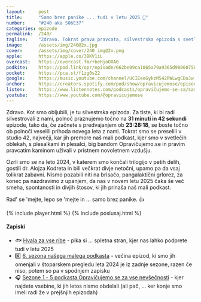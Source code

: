 ```yaml
---
layout: 	post
title:  	"Samo brez panike ... tudi v letu 2025 🥳"
number: 	"#240 aka S06E37"
categories:	epizode
permalink:	/240/
tagline: 	"Zdravo. Tokrat prava pravcata, silvestrska epizoda s svetlečimi oblekami, kaminom in odštevanjem ... hvala za vašo podporo, poslušanje in sploh vse. Rad' se 'mejte, lepo se 'mejte ter samo brez panike." 
image:		/assets/img/240@2x.jpg
cover:		/assets/img/cover/240 img@2x.png
apple:		https://apple.co/3BKV1iL
overcast:	https://overcast.fm/+beHjoOXA0
podkite:	https://pod.link/opr/episode/662be09ca1065a79a9365d980607562f
pocket:		https://pca.st/f1zg0s22
google:		https://music.youtube.com/channel/UCIEeoGykzM542RWLwgCDoJw
anchor:		https://creators.spotify.com/pod/show/opravicujemose/episodes/Samo-brez-panike-----tudi-v-letu-2025-e2sruor
listen:		https://www.listennotes.com/podcasts/opravičujemo-se-za/samo-brez-panike-tudi-v-letu-JwhIHiV8jsZ/embed/
youtube:	https://www.youtube.com/@opravicujemose
---
```


Zdravo. Kot smo obljubili, je tu silvestrska epizoda. Za tiste, ki bi radi silvestrovali z nami, polnoč praznujemo točno na **31 minuti in 42 sekundi** epizode, tako da, če začnete s predvajanjem ob **23:28:18**, se boste točno ob polnoči veselili prihoda novega leta z nami. Tokrat smo se preselili v studio 42, največji, kar jih premore naš mali podkast, kjer smo v svetlečih oblekah, s plesalkami in plesalci, big bandom Opravičujemo.se in pravim pravcatim kaminom uživali v pristnem novoletnem vzdušju. 

Ozrli smo se na leto 2024, v katerem smo končali trilogijo v petih delih, gostili dr. Alojza Kodreta in bili večkrat divje netočni, upamo pa da vsaj tolikrat zabavni. Nismo pozabili niti na brisačo, pangalaktični grlorez, za konec pa nazdravimo z upanjem, da nas v novem letu 2025 čaka še več smeha, spontanosti in divjih štosov, ki jih prinaša naš mali podkast. 

Rad' se 'mejte, lepo se 'mejte in ... samo brez panike. 👍

{% include player.html %}
{% include poslusaj.html %}

<!--break-->

#### Zapiski

- 🐟 [Hvala za vse ribe](https://hvalazavseribe.si/) - pika si ... spletna stran, kjer nas lahko podprete tudi v letu 2025 
- 6️⃣ [6. sezona našega malega podkasta](https://opravicujemo.se/sezona/06/) - večina epizod, ki smo jih omenjali v štoparskem pregledu leta 2024 je iz zadnje sezone, razen če niso, potem so pa v spodnjem zapisku 
- 🎧 [Sezone 1 - 5 podkasta Opravičujemo se za vse nevšečnosti](https://opravicujemo.se/sezona/) - kjer najdete vsebine, ki jih letos nismo obdelali (ali pač, ... ker konje smo imeli radi že v prejšnjih epizodah) 